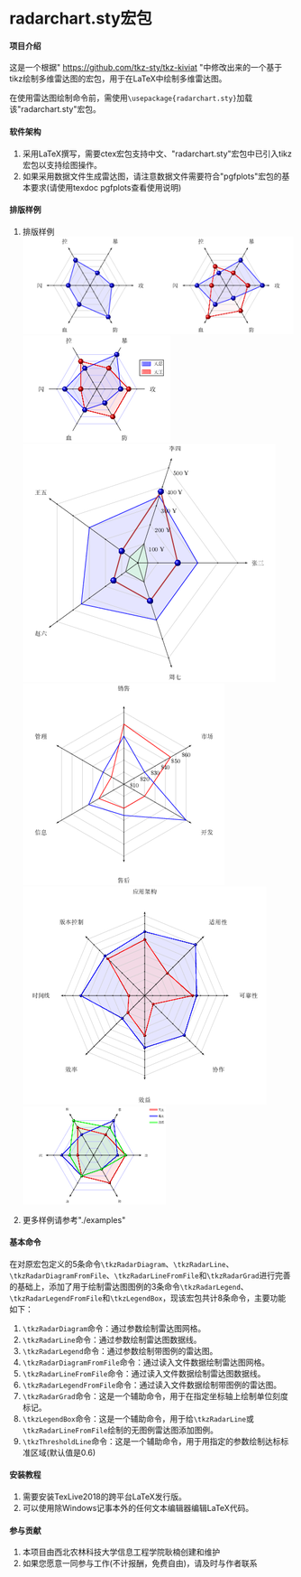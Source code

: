 # radarchart.sty宏包

#### 项目介绍
这是一个根据" https://github.com/tkz-sty/tkz-kiviat "中修改出来的一个基于tikz绘制多维雷达图的宏包，用于在LaTeX中绘制多维雷达图。

在使用雷达图绘制命令前，需使用`\usepackage{radarchart.sty}`加载该"radarchart.sty"宏包。

#### 软件架构
1. 采用LaTeX撰写，需要ctex宏包支持中文、"radarchart.sty"宏包中已引入tikz宏包以支持绘图操作。
2. 如果采用数据文件生成雷达图，请注意数据文件需要符合"pgfplots"宏包的基本要求(请使用texdoc pgfplots查看使用说明)

#### 排版样例
1. 排版样例
![](./screenshot/radar1.png)
![](./screenshot/radar2.png)
![](./screenshot/radar3.png)
![](./screenshot/radar4.png)
![](./screenshot/radar5.png)
![](./screenshot/radar6.png)


2. 更多样例请参考"./examples"

#### 基本命令
在对原宏包定义的5条命令`\tkzRadarDiagram`、`\tkzRadarLine`、`\tkzRadarDiagramFromFile`、`\tkzRadarLineFromFile`和`\tkzRadarGrad`进行完善的基础上，添加了用于绘制雷达图图例的3条命令`\tkzRadarLegend`、`\tkzRadarLegendFromFile`和`\tkzLegendBox`，现该宏包共计8条命令，主要功能如下：

1. `\tkzRadarDiagram`命令：通过参数绘制雷达图网格。
2. `\tkzRadarLine`命令：通过参数绘制雷达图数据线。
3. `\tkzRadarLegend`命令：通过参数绘制带图例的雷达图。
4. `\tkzRadarDiagramFromFile`命令：通过读入文件数据绘制雷达图网格。
5. `\tkzRadarLineFromFile`命令：通过读入文件数据绘制雷达图数据线。
6. `\tkzRadarLegendFromFile`命令：通过读入文件数据绘制带图例的雷达图。
7. `\tkzRadarGrad`命令：这是一个辅助命令，用于在指定坐标轴上绘制单位刻度标记。
8. `\tkzLegendBox`命令：这是一个辅助命令，用于给`\tkzRadarLine`或`\tkzRadarLineFromFile`绘制的无图例雷达图添加图例。
9. `\tkzThresholdLine`命令：这是一个辅助命令，用于用指定的参数绘制达标标准区域(默认值是0.6)

#### 安装教程

1. 需要安装TexLive2018的跨平台LaTeX发行版。
2. 可以使用除Windows记事本外的任何文本编辑器编辑LaTeX代码。

#### 参与贡献

1. 本项目由西北农林科技大学信息工程学院耿楠创建和维护
2. 如果您愿意一同参与工作(不计报酬，免费自由)，请及时与作者联系
